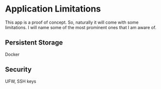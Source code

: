 # Application Limitations
This app is a proof of concept. So, naturally it will come with some limitations.
I will name some of the most prominent ones that I am aware of.

## Persistent Storage
Docker

## Security
UFW, SSH keys

